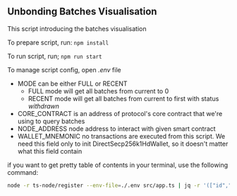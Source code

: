 ## Unbonding Batches Visualisation

This script introducing the batches visualisation

To prepare script, run:
`npm install`

To run script, run;
`npm run start`

To manage script config, open _.env_ file

- MODE can be either FULL or RECENT
  - FULL mode will get all batches from current to 0
  - RECENT mode will get all batches from current to first with status _withdrawn_
- CORE_CONTRACT is an address of protocol's core contract that we're using to query batches
- NODE_ADDRESS node address to interact with given smart contract
- WALLET_MNEMONIC no transactions are executed from this script. We need this field only to init DirectSecp256k1HdWallet, so it doesn't matter what this field contain

if you want to get pretty table of contents in your terminal, use the following command:

```bash
node -r ts-node/register --env-file=./.env src/app.ts | jq -r '(["id","status","expected","creation(UTC)","finalization(UTC)","unstaked"] | (., map(length*"-"))), (.[] | [.batch_id,.status,.expected_amount // "-",.creation_time,.expected_finalization_time // "-",.unstaked_amount // "-"]) | @tsv' --raw-output | column -t
```
